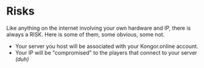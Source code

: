 # Risks

Like anything on the internet involving your own hardware and IP, there is always a RISK. Here is some of them, some obvious, some not.

* Your server you host will be associated with your Kongor.online account.
* Your IP will be "compromised" to the players that connect to your server _(duh)_

